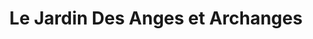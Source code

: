 ---
title: "Le Jardin Des Anges et Archanges"
url: /gatineau/le-jardin-des-anges-et-archanges/
shop: gift
---